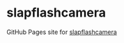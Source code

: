 slapflashcamera
===============

GitHub Pages site for [slapflashcamera](http://github.com/nicksuch/slapflashcamera/tree/master)
